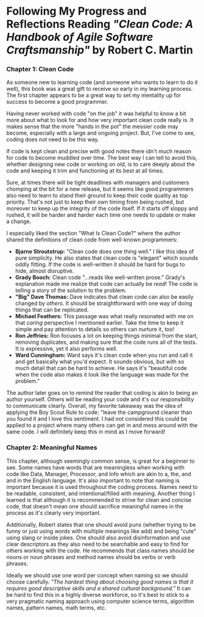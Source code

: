 # Following My Progress and Reflections Reading *"Clean Code: A Handbook of Agile Software Craftsmanship"* by Robert C. Martin

### Chapter 1: Clean Code
As someone new to learning code (and someone who wants to learn to do it well), this book was a great gift to receive so early in my learning process. The first chapter appears to be a great way to set my mentality up for success to become a good programmer.

Having never worked with code "on the job" it was helpful to know a bit more about what to look for and how very important clean code really is. It makes sense that the more "hands in the pot" the messier code may become, especially with a large and ongoing project. But, I've come to see, coding does not need to be this way.

If code is kept clean and precise with good notes there idn't much reason for code to become muddled over time. The best way I can tell to avoid this, whether designing new code or working on old, is to care deeply about the code and keeping it trim and functioning at its best at all times.

Sure, at times there will be tight deadlines with managers and customers chomping at the bit for a new release, but it seems like good programmers also need to learn to stand their ground to keep their code quality as top priority. That's not just to keep their own timing from being rushed, but moreover to keep up the integrity of the code itself. If it starts off sloppy and rushed, it will be harder and harder each time one needs to update or make a change.

I especially liked the section "What Is Clean Code?" where the author shared the definitions of clean code from well-known programmers:

- **Bjarne Stroutstrup:** "Clean code does one thing well." I like this idea of pure simplicity. He also states that clean code is "elegant" which sounds oddly fitting. If the code is well-written it should be hard for bugs to hide, almost disruptive.
- **Grady Booch:** Clean code "...reads like well-written prose." Grady's explanation made me realize that code can actually be *read*! The code is telling a story of the solution to the problem.
- **"Big" Dave Thomas:** Dave indicates that clean code can also be easily changed by *others*. It should be straightforward with one way of doing things that can be replicated.
- **Michael Feathers:** This passage was what really resonated with me on that *caring* perspective I mentioned earlier. Take the time to keep it simple and pay attention to details so others can nurture it, too!
- **Ron Jeffries:** Ron focuses a lot on keeping things minimal from the start, removing duplicates, and making sure that the code runs all of the tests. It is expressive, yet it also performs well.
- **Ward Cunningham:** Ward says it's clean code when you run and call it and get basically what you'd expect. It sounds obvious, but with so much detail that can be hard to achieve. He says it's "beautiful code when the code also makes it look like the language was made for the problem."

The author later goes on to remind the reader that coding is akin to being an author yourself. Others will be reading your code and it's our responsibility to communicate clearly. Overall, my favorite takeaway was the idea of applying the Boy Scout Rule to code: "leave the campground cleaner than you found it and I love this sentiment. I had not considered this could be applied to a project where many others can get in and mess around with the same code. I will definitely keep this in mind as I move forward! 


### Chapter 2: Meaningful Names
This chapter, although seemingly common sense, is great for a beginner to see. Some names have words that are meaningless when working with code like Data, Manager, Processor, and Info which are akin to a, the, and and in the English language. It's also important to note that naming is important because it is used throughout the coding process. Names need to be readable, consistent, and intentional/filled with meaning. Another thing I learned is that although it is recommended to strive for clean and concise code, that doesn't mean one should sacrifice meaningful names in the process as it's clearly very important. 

Additionally, Robert states that one should avoid puns (whether trying to be funny or just using words with multiple meanings like add) and being "cute" using slang or inside jokes. One should also avoid disinformation and use clear descriptors as they also need to be searchable and easy to find for others working with the code. He recommends that class names should be nouns or noun phrases and method names should be verbs or verb phrases.

Ideally we should use one word per concept when naming so we should choose carefully. *"The hardest thing about choosing good names is that it requires good descriptive skills and a shared cultural background."* It can be hard to find this in a highly diverse workforce, so it's best to stick to a very pragmatic naming approach using computer science terms, algorithm names, pattern names, math terms, etc.